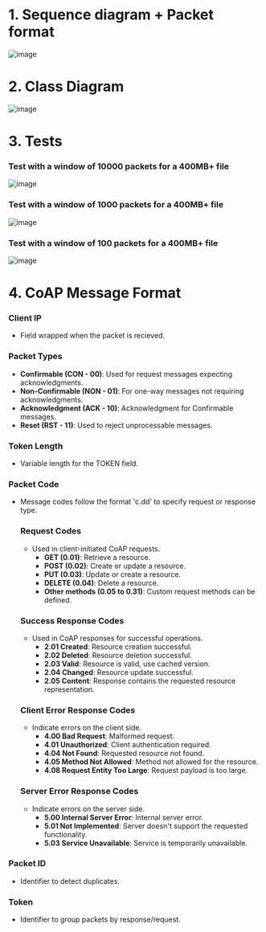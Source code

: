 # 1. Sequence diagram + Packet format

![image](https://github.com/TUIASI-AC-IoT/proiectrcp2023-echipa-21-2023/assets/101417927/f8f02abe-3f49-40bb-9ce2-04ad12cd9f60)

# 2. Class Diagram

![image](https://github.com/TUIASI-AC-IoT/proiectrcp2023-echipa-21-2023/assets/101417927/3deef87f-eaa9-4102-b07d-13d494e6d335)

# 3. Tests
### Test with a window of 10000 packets for a 400MB+ file
![image](https://github.com/TUIASI-AC-IoT/proiectrcp2023-echipa-21-2023/assets/101417927/ae72906f-c1c5-41aa-99fd-4052c310f264)

### Test with a window of 1000 packets for a 400MB+ file
![image](https://github.com/TUIASI-AC-IoT/proiectrcp2023-echipa-21-2023/assets/101417927/c5c11f29-fdd9-4f61-83d7-d7abfd64c9cc)

### Test with a window of 100 packets for a 400MB+ file
![image](https://github.com/TUIASI-AC-IoT/proiectrcp2023-echipa-21-2023/assets/101417927/a518b73d-c1be-49f1-b0d0-f0c24a83b73c)

# 4. CoAP Message Format

### Client IP
- Field wrapped when the packet is recieved.

### Packet Types
- **Confirmable (CON - 00)**: Used for request messages expecting acknowledgments.
- **Non-Confirmable (NON - 01)**: For one-way messages not requiring acknowledgments.
- **Acknowledgment (ACK - 10)**: Acknowledgment for Confirmable messages.
- **Reset (RST - 11)**: Used to reject unprocessable messages.

### Token Length
- Variable length for the TOKEN field.

### Packet Code
- Message codes follow the format 'c.dd' to specify request or response type.

  ### Request Codes
  - Used in client-initiated CoAP requests.
    - **GET (0.01)**: Retrieve a resource.
    - **POST (0.02)**: Create or update a resource.
    - **PUT (0.03)**: Update or create a resource.
    - **DELETE (0.04)**: Delete a resource.
    - **Other methods (0.05 to 0.31)**: Custom request methods can be defined.

  ### Success Response Codes
  - Used in CoAP responses for successful operations.
    - **2.01 Created**: Resource creation successful.
    - **2.02 Deleted**: Resource deletion successful.
    - **2.03 Valid**: Resource is valid, use cached version.
    - **2.04 Changed**: Resource update successful.
    - **2.05 Content**: Response contains the requested resource representation.

  ### Client Error Response Codes
  - Indicate errors on the client side.
    - **4.00 Bad Request**: Malformed request.
    - **4.01 Unauthorized**: Client authentication required.
    - **4.04 Not Found**: Requested resource not found.
    - **4.05 Method Not Allowed**: Method not allowed for the resource.
    - **4.08 Request Entity Too Large**: Request payload is too large.

  ### Server Error Response Codes
  - Indicate errors on the server side.
    - **5.00 Internal Server Error**: Internal server error.
    - **5.01 Not Implemented**: Server doesn't support the requested functionality.
    - **5.03 Service Unavailable**: Service is temporarily unavailable.

### Packet ID
- Identifier to detect duplicates.

### Token 
- Identifier to group packets by response/request.
